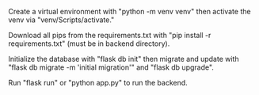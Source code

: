 Create a virtual environment with "python -m venv venv" then activate the venv via "venv/Scripts/activate."

Download all pips from the requirements.txt with "pip install -r requirements.txt" (must be in backend directory). 

Initialize the database with "flask db init" then migrate and update with "flask db migrate -m 'initial migration'" and "flask db upgrade". 

Run "flask run" or "python app.py" to run the backend.
